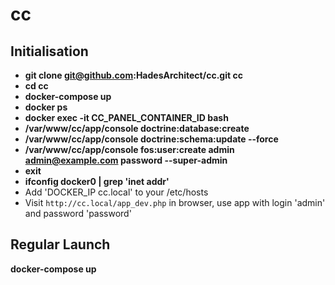 # cc

## Initialisation

* **git clone git@github.com:HadesArchitect/cc.git cc**
* **cd cc**
* **docker-compose up**
* **docker ps**
* **docker exec -it CC_PANEL_CONTAINER_ID bash** 
* **/var/www/cc/app/console doctrine:database:create**
* **/var/www/cc/app/console doctrine:schema:update --force**
* **/var/www/cc/app/console fos:user:create admin admin@example.com password --super-admin**
* **exit**
* **ifconfig docker0 | grep 'inet addr'**
* Add 'DOCKER_IP cc.local' to your /etc/hosts
* Visit `http://cc.local/app_dev.php` in browser, use app with login 'admin' and password 'password'

## Regular Launch

**docker-compose up**
